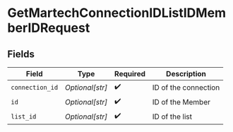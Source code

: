 # GetMartechConnectionIDListIDMemberIDRequest


## Fields

| Field                | Type                 | Required             | Description          |
| -------------------- | -------------------- | -------------------- | -------------------- |
| `connection_id`      | *Optional[str]*      | :heavy_check_mark:   | ID of the connection |
| `id`                 | *Optional[str]*      | :heavy_check_mark:   | ID of the Member     |
| `list_id`            | *Optional[str]*      | :heavy_check_mark:   | ID of the list       |